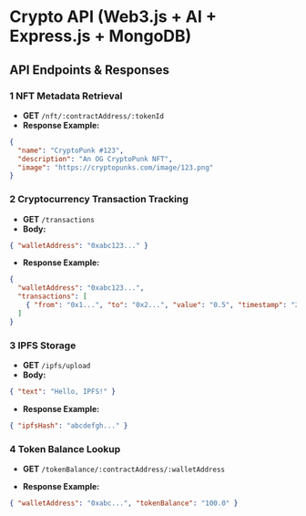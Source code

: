 #  Crypto API (Web3.js + AI + Express.js + MongoDB)  

## API Endpoints & Responses  

### **1 NFT Metadata Retrieval**  
- **GET** `/nft/:contractAddress/:tokenId`  
- **Response Example:**  
```json
{
  "name": "CryptoPunk #123",
  "description": "An OG CryptoPunk NFT",
  "image": "https://cryptopunks.com/image/123.png"
}
```

### **2 Cryptocurrency Transaction Tracking**  
- **GET** `/transactions`  
- **Body:**
```json
{ "walletAddress": "0xabc123..." }
```

- **Response Example:**  
```json
{
  "walletAddress": "0xabc123...",
  "transactions": [
    { "from": "0x1...", "to": "0x2...", "value": "0.5", "timestamp": "2024-01-01", "hash": "0xabc..." }
  ]
}
```

### **3 IPFS Storage**  
- **GET** `/ipfs/upload`  
- **Body:**
```json
{ "text": "Hello, IPFS!" }
```
- **Response Example:**  
```json
{ "ipfsHash": "abcdefgh..." }

```

### **4 Token Balance Lookup**  
- **GET** `/tokenBalance/:contractAddress/:walletAddress`  

- **Response Example:**  
```json
{ "walletAddress": "0xabc...", "tokenBalance": "100.0" }
```

